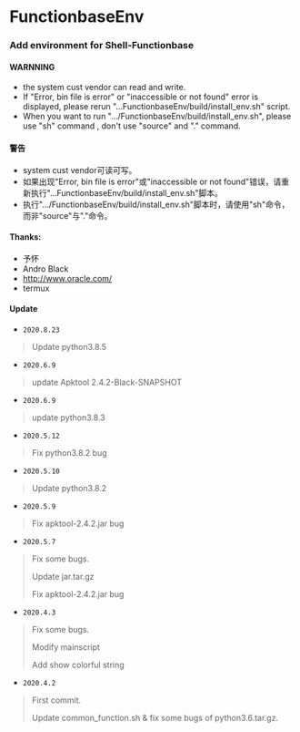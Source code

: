 # FunctionbaseEnv
### Add environment for Shell-Functionbase

#### WARNNING
- the system cust vendor can read and write.
- If "Error, bin file is error" or "inaccessible or not found" error is displayed, please rerun "...FunctionbaseEnv/build/install_env.sh" script.
- When you want to run ".../FunctionbaseEnv/build/install_env.sh", please use "sh" command , don't use "source" and "." command.

#### 警告
- system cust vendor可读可写。
- 如果出现"Error, bin file is error"或"inaccessible or not found"错误，请重新执行"...FunctionbaseEnv/build/install_env.sh"脚本。
- 执行".../FunctionbaseEnv/build/install_env.sh"脚本时，请使用"sh"命令，而非"source"与"."命令。

#### Thanks:
- 予怀
- Andro Black
- http://www.oracle.com/
- termux

#### Update
* `2020.8.23`
> Update python3.8.5<br>

* `2020.6.9`
> update Apktool 2.4.2-Black-SNAPSHOT<br>

* `2020.6.9`
> update python3.8.3<br>

* `2020.5.12`
> Fix python3.8.2 bug<br>

* `2020.5.10`
> Update python3.8.2<br>

* `2020.5.9`
> Fix apktool-2.4.2.jar bug<br>

* `2020.5.7`
> Fix some bugs.<br>
>
> Update jar.tar.gz<br>
>
> Fix apktool-2.4.2.jar bug<br>

* `2020.4.3`
> Fix some bugs.<br>
>
> Modify mainscript<br>
>
> Add show colorful string<br>

* `2020.4.2`
> First commit.<br>
>
> Update common_function.sh & fix some bugs of python3.6.tar.gz.<br>
